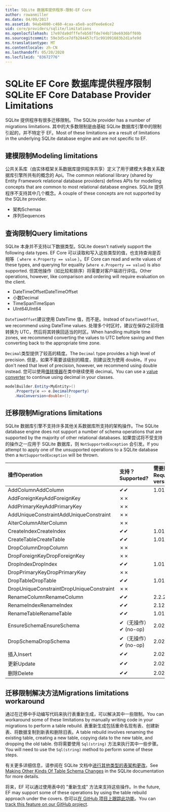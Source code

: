 ```yaml
---
title: SQLite 数据库提供程序-限制-EF Core
author: rowanmiller
ms.date: 04/09/2017
ms.assetid: 94ab4800-c460-4caa-a5e8-acdfee6e6ce2
uid: core/providers/sqlite/limitations
ms.openlocfilehash: 17e97da9dfffefeb507fde744b710e6936bff69b
ms.sourcegitcommit: 59e3d5ce7dfb284457cf1c991091683b2d1afe9d
ms.translationtype: MT
ms.contentlocale: zh-CN
ms.lasthandoff: 05/20/2020
ms.locfileid: "83672776"
---
```

# <a name="sqlite-ef-core-database-provider-limitations"></a><span data-ttu-id="19bc6-102">SQLite EF Core 数据库提供程序限制</span><span class="sxs-lookup"><span data-stu-id="19bc6-102">SQLite EF Core Database Provider Limitations</span></span>

<span data-ttu-id="19bc6-103">SQLite 提供程序有很多迁移限制。</span><span class="sxs-lookup"><span data-stu-id="19bc6-103">The SQLite provider has a number of migrations limitations.</span></span> <span data-ttu-id="19bc6-104">其中的大多数限制是由基础 SQLite 数据库引擎中的限制引起的，并不特定于 EF。</span><span class="sxs-lookup"><span data-stu-id="19bc6-104">Most of these limitations are a result of limitations in the underlying SQLite database engine and are not specific to EF.</span></span>

## <a name="modeling-limitations"></a><span data-ttu-id="19bc6-105">建模限制</span><span class="sxs-lookup"><span data-stu-id="19bc6-105">Modeling limitations</span></span>

<span data-ttu-id="19bc6-106">公共关系库（由实体框架关系数据库提供程序共享）定义了用于建模大多数关系数据库引擎所共有的概念的 Api。</span><span class="sxs-lookup"><span data-stu-id="19bc6-106">The common relational library (shared by Entity Framework relational database providers) defines APIs for modelling concepts that are common to most relational database engines.</span></span> <span data-ttu-id="19bc6-107">SQLite 提供程序不支持其中几个概念。</span><span class="sxs-lookup"><span data-stu-id="19bc6-107">A couple of these concepts are not supported by the SQLite provider.</span></span>

* <span data-ttu-id="19bc6-108">架构</span><span class="sxs-lookup"><span data-stu-id="19bc6-108">Schemas</span></span>
* <span data-ttu-id="19bc6-109">序列</span><span class="sxs-lookup"><span data-stu-id="19bc6-109">Sequences</span></span>

## <a name="query-limitations"></a><span data-ttu-id="19bc6-110">查询限制</span><span class="sxs-lookup"><span data-stu-id="19bc6-110">Query limitations</span></span>

<span data-ttu-id="19bc6-111">SQLite 本身并不支持以下数据类型。</span><span class="sxs-lookup"><span data-stu-id="19bc6-111">SQLite doesn't natively support the following data types.</span></span> <span data-ttu-id="19bc6-112">EF Core 可以读取和写入这些类型的值，也支持查询是否相等（ `where e.Property == value` ）。</span><span class="sxs-lookup"><span data-stu-id="19bc6-112">EF Core can read and write values of these types, and querying for equality (`where e.Property == value`) is also supported.</span></span> <span data-ttu-id="19bc6-113">但其他操作（如比较和排序）将需要对客户端进行评估。</span><span class="sxs-lookup"><span data-stu-id="19bc6-113">Other operations, however, like comparison and ordering will require evaluation on the client.</span></span>

* <span data-ttu-id="19bc6-114">DateTimeOffset</span><span class="sxs-lookup"><span data-stu-id="19bc6-114">DateTimeOffset</span></span>
* <span data-ttu-id="19bc6-115">小数</span><span class="sxs-lookup"><span data-stu-id="19bc6-115">Decimal</span></span>
* <span data-ttu-id="19bc6-116">TimeSpan</span><span class="sxs-lookup"><span data-stu-id="19bc6-116">TimeSpan</span></span>
* <span data-ttu-id="19bc6-117">UInt64</span><span class="sxs-lookup"><span data-stu-id="19bc6-117">UInt64</span></span>

<span data-ttu-id="19bc6-118">`DateTimeOffset`建议使用 DateTime 值，而不是。</span><span class="sxs-lookup"><span data-stu-id="19bc6-118">Instead of `DateTimeOffset`, we recommend using DateTime values.</span></span> <span data-ttu-id="19bc6-119">处理多个时区时，建议在保存之前将值转换为 UTC，然后将其转换回适当的时区。</span><span class="sxs-lookup"><span data-stu-id="19bc6-119">When handling multiple time zones, we recommend converting the values to UTC before saving and then converting back to the appropriate time zone.</span></span>

<span data-ttu-id="19bc6-120">`Decimal`类型提供了较高的精度。</span><span class="sxs-lookup"><span data-stu-id="19bc6-120">The `Decimal` type provides a high level of precision.</span></span> <span data-ttu-id="19bc6-121">但是，如果不需要该级别的精度，则建议改为使用 double。</span><span class="sxs-lookup"><span data-stu-id="19bc6-121">If you don't need that level of precision, however, we recommend using double instead.</span></span> <span data-ttu-id="19bc6-122">您可以使用[值转换器](../../modeling/value-conversions.md)在类中继续使用 decimal。</span><span class="sxs-lookup"><span data-stu-id="19bc6-122">You can use a [value converter](../../modeling/value-conversions.md) to continue using decimal in your classes.</span></span>

``` csharp
modelBuilder.Entity<MyEntity>()
    .Property(e => e.DecimalProperty)
    .HasConversion<double>();
```

## <a name="migrations-limitations"></a><span data-ttu-id="19bc6-123">迁移限制</span><span class="sxs-lookup"><span data-stu-id="19bc6-123">Migrations limitations</span></span>

<span data-ttu-id="19bc6-124">SQLite 数据库引擎不支持许多其他关系数据库所支持的架构操作。</span><span class="sxs-lookup"><span data-stu-id="19bc6-124">The SQLite database engine does not support a number of schema operations that are supported by the majority of other relational databases.</span></span> <span data-ttu-id="19bc6-125">如果尝试将不受支持的操作之一应用于 SQLite 数据库，则 `NotSupportedException` 会引发。</span><span class="sxs-lookup"><span data-stu-id="19bc6-125">If you attempt to apply one of the unsupported operations to a SQLite database then a `NotSupportedException` will be thrown.</span></span>

| <span data-ttu-id="19bc6-126">操作</span><span class="sxs-lookup"><span data-stu-id="19bc6-126">Operation</span></span>            | <span data-ttu-id="19bc6-127">支持？</span><span class="sxs-lookup"><span data-stu-id="19bc6-127">Supported?</span></span> | <span data-ttu-id="19bc6-128">需要版本</span><span class="sxs-lookup"><span data-stu-id="19bc6-128">Requires version</span></span> |
|:---------------------|:-----------|:-----------------|
| <span data-ttu-id="19bc6-129">AddColumn</span><span class="sxs-lookup"><span data-stu-id="19bc6-129">AddColumn</span></span>            | <span data-ttu-id="19bc6-130">✔</span><span class="sxs-lookup"><span data-stu-id="19bc6-130">✔</span></span>          | <span data-ttu-id="19bc6-131">1.0</span><span class="sxs-lookup"><span data-stu-id="19bc6-131">1.0</span></span>              |
| <span data-ttu-id="19bc6-132">AddForeignKey</span><span class="sxs-lookup"><span data-stu-id="19bc6-132">AddForeignKey</span></span>        | <span data-ttu-id="19bc6-133">✗</span><span class="sxs-lookup"><span data-stu-id="19bc6-133">✗</span></span>          |                  |
| <span data-ttu-id="19bc6-134">AddPrimaryKey</span><span class="sxs-lookup"><span data-stu-id="19bc6-134">AddPrimaryKey</span></span>        | <span data-ttu-id="19bc6-135">✗</span><span class="sxs-lookup"><span data-stu-id="19bc6-135">✗</span></span>          |                  |
| <span data-ttu-id="19bc6-136">AddUniqueConstraint</span><span class="sxs-lookup"><span data-stu-id="19bc6-136">AddUniqueConstraint</span></span>  | <span data-ttu-id="19bc6-137">✗</span><span class="sxs-lookup"><span data-stu-id="19bc6-137">✗</span></span>          |                  |
| <span data-ttu-id="19bc6-138">AlterColumn</span><span class="sxs-lookup"><span data-stu-id="19bc6-138">AlterColumn</span></span>          | <span data-ttu-id="19bc6-139">✗</span><span class="sxs-lookup"><span data-stu-id="19bc6-139">✗</span></span>          |                  |
| <span data-ttu-id="19bc6-140">CreateIndex</span><span class="sxs-lookup"><span data-stu-id="19bc6-140">CreateIndex</span></span>          | <span data-ttu-id="19bc6-141">✔</span><span class="sxs-lookup"><span data-stu-id="19bc6-141">✔</span></span>          | <span data-ttu-id="19bc6-142">1.0</span><span class="sxs-lookup"><span data-stu-id="19bc6-142">1.0</span></span>              |
| <span data-ttu-id="19bc6-143">CreateTable</span><span class="sxs-lookup"><span data-stu-id="19bc6-143">CreateTable</span></span>          | <span data-ttu-id="19bc6-144">✔</span><span class="sxs-lookup"><span data-stu-id="19bc6-144">✔</span></span>          | <span data-ttu-id="19bc6-145">1.0</span><span class="sxs-lookup"><span data-stu-id="19bc6-145">1.0</span></span>              |
| <span data-ttu-id="19bc6-146">DropColumn</span><span class="sxs-lookup"><span data-stu-id="19bc6-146">DropColumn</span></span>           | <span data-ttu-id="19bc6-147">✗</span><span class="sxs-lookup"><span data-stu-id="19bc6-147">✗</span></span>          |                  |
| <span data-ttu-id="19bc6-148">DropForeignKey</span><span class="sxs-lookup"><span data-stu-id="19bc6-148">DropForeignKey</span></span>       | <span data-ttu-id="19bc6-149">✗</span><span class="sxs-lookup"><span data-stu-id="19bc6-149">✗</span></span>          |                  |
| <span data-ttu-id="19bc6-150">DropIndex</span><span class="sxs-lookup"><span data-stu-id="19bc6-150">DropIndex</span></span>            | <span data-ttu-id="19bc6-151">✔</span><span class="sxs-lookup"><span data-stu-id="19bc6-151">✔</span></span>          | <span data-ttu-id="19bc6-152">1.0</span><span class="sxs-lookup"><span data-stu-id="19bc6-152">1.0</span></span>              |
| <span data-ttu-id="19bc6-153">DropPrimaryKey</span><span class="sxs-lookup"><span data-stu-id="19bc6-153">DropPrimaryKey</span></span>       | <span data-ttu-id="19bc6-154">✗</span><span class="sxs-lookup"><span data-stu-id="19bc6-154">✗</span></span>          |                  |
| <span data-ttu-id="19bc6-155">DropTable</span><span class="sxs-lookup"><span data-stu-id="19bc6-155">DropTable</span></span>            | <span data-ttu-id="19bc6-156">✔</span><span class="sxs-lookup"><span data-stu-id="19bc6-156">✔</span></span>          | <span data-ttu-id="19bc6-157">1.0</span><span class="sxs-lookup"><span data-stu-id="19bc6-157">1.0</span></span>              |
| <span data-ttu-id="19bc6-158">DropUniqueConstraint</span><span class="sxs-lookup"><span data-stu-id="19bc6-158">DropUniqueConstraint</span></span> | <span data-ttu-id="19bc6-159">✗</span><span class="sxs-lookup"><span data-stu-id="19bc6-159">✗</span></span>          |                  |
| <span data-ttu-id="19bc6-160">RenameColumn</span><span class="sxs-lookup"><span data-stu-id="19bc6-160">RenameColumn</span></span>         | <span data-ttu-id="19bc6-161">✔</span><span class="sxs-lookup"><span data-stu-id="19bc6-161">✔</span></span>          | <span data-ttu-id="19bc6-162">2.2.2</span><span class="sxs-lookup"><span data-stu-id="19bc6-162">2.2.2</span></span>            |
| <span data-ttu-id="19bc6-163">RenameIndex</span><span class="sxs-lookup"><span data-stu-id="19bc6-163">RenameIndex</span></span>          | <span data-ttu-id="19bc6-164">✔</span><span class="sxs-lookup"><span data-stu-id="19bc6-164">✔</span></span>          | <span data-ttu-id="19bc6-165">2.1</span><span class="sxs-lookup"><span data-stu-id="19bc6-165">2.1</span></span>              |
| <span data-ttu-id="19bc6-166">RenameTable</span><span class="sxs-lookup"><span data-stu-id="19bc6-166">RenameTable</span></span>          | <span data-ttu-id="19bc6-167">✔</span><span class="sxs-lookup"><span data-stu-id="19bc6-167">✔</span></span>          | <span data-ttu-id="19bc6-168">1.0</span><span class="sxs-lookup"><span data-stu-id="19bc6-168">1.0</span></span>              |
| <span data-ttu-id="19bc6-169">EnsureSchema</span><span class="sxs-lookup"><span data-stu-id="19bc6-169">EnsureSchema</span></span>         | <span data-ttu-id="19bc6-170">✔（无操作）</span><span class="sxs-lookup"><span data-stu-id="19bc6-170">✔ (no-op)</span></span>  | <span data-ttu-id="19bc6-171">2.0</span><span class="sxs-lookup"><span data-stu-id="19bc6-171">2.0</span></span>              |
| <span data-ttu-id="19bc6-172">DropSchema</span><span class="sxs-lookup"><span data-stu-id="19bc6-172">DropSchema</span></span>           | <span data-ttu-id="19bc6-173">✔（无操作）</span><span class="sxs-lookup"><span data-stu-id="19bc6-173">✔ (no-op)</span></span>  | <span data-ttu-id="19bc6-174">2.0</span><span class="sxs-lookup"><span data-stu-id="19bc6-174">2.0</span></span>              |
| <span data-ttu-id="19bc6-175">插入</span><span class="sxs-lookup"><span data-stu-id="19bc6-175">Insert</span></span>               | <span data-ttu-id="19bc6-176">✔</span><span class="sxs-lookup"><span data-stu-id="19bc6-176">✔</span></span>          | <span data-ttu-id="19bc6-177">2.0</span><span class="sxs-lookup"><span data-stu-id="19bc6-177">2.0</span></span>              |
| <span data-ttu-id="19bc6-178">更新</span><span class="sxs-lookup"><span data-stu-id="19bc6-178">Update</span></span>               | <span data-ttu-id="19bc6-179">✔</span><span class="sxs-lookup"><span data-stu-id="19bc6-179">✔</span></span>          | <span data-ttu-id="19bc6-180">2.0</span><span class="sxs-lookup"><span data-stu-id="19bc6-180">2.0</span></span>              |
| <span data-ttu-id="19bc6-181">删除</span><span class="sxs-lookup"><span data-stu-id="19bc6-181">Delete</span></span>               | <span data-ttu-id="19bc6-182">✔</span><span class="sxs-lookup"><span data-stu-id="19bc6-182">✔</span></span>          | <span data-ttu-id="19bc6-183">2.0</span><span class="sxs-lookup"><span data-stu-id="19bc6-183">2.0</span></span>              |

## <a name="migrations-limitations-workaround"></a><span data-ttu-id="19bc6-184">迁移限制解决方法</span><span class="sxs-lookup"><span data-stu-id="19bc6-184">Migrations limitations workaround</span></span>

<span data-ttu-id="19bc6-185">通过在迁移中手动编写代码来执行表重新生成，可以解决其中一些限制。</span><span class="sxs-lookup"><span data-stu-id="19bc6-185">You can workaround some of these limitations by manually writing code in your migrations to perform a table rebuild.</span></span> <span data-ttu-id="19bc6-186">表重新生成包括重命名现有表、创建新表、将数据复制到新表和删除旧表。</span><span class="sxs-lookup"><span data-stu-id="19bc6-186">A table rebuild involves renaming the existing table, creating a new table, copying data to the new table, and dropping the old table.</span></span> <span data-ttu-id="19bc6-187">你将需要使用 `Sql(string)` 方法来执行其中一些步骤。</span><span class="sxs-lookup"><span data-stu-id="19bc6-187">You will need to use the `Sql(string)` method to perform some of these steps.</span></span>

<span data-ttu-id="19bc6-188">有关更多详细信息，请参阅在 SQLite 文档中[进行其他类型的表架构更改](https://sqlite.org/lang_altertable.html#otheralter)。</span><span class="sxs-lookup"><span data-stu-id="19bc6-188">See [Making Other Kinds Of Table Schema Changes](https://sqlite.org/lang_altertable.html#otheralter) in the SQLite documentation for more details.</span></span>

<span data-ttu-id="19bc6-189">将来，EF 可以通过使用表中的 "重新生成" 方法来支持这些操作。</span><span class="sxs-lookup"><span data-stu-id="19bc6-189">In the future, EF may support some of these operations by using the table rebuild approach under the covers.</span></span> <span data-ttu-id="19bc6-190">你可以[在 GitHub 项目上跟踪此功能](https://github.com/aspnet/EntityFrameworkCore/issues/329)。</span><span class="sxs-lookup"><span data-stu-id="19bc6-190">You can [track this feature on our GitHub project](https://github.com/aspnet/EntityFrameworkCore/issues/329).</span></span>
